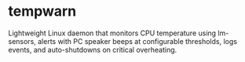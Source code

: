# tempwarn
Lightweight Linux daemon that monitors CPU temperature using lm-sensors, alerts with PC speaker beeps at configurable thresholds, logs events, and auto-shutdowns on critical overheating.
